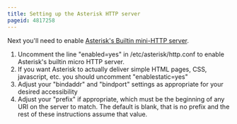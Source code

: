 ```yaml
---
title: Setting up the Asterisk HTTP server
pageid: 4817258
---
```


Next you'll need to enable [Asterisk's Builtin mini-HTTP server](/Asterisk-Builtin-mini-HTTP-Server).

1. Uncomment the line "enabled=yes" in /etc/asterisk/http.conf to enable Asterisk's builtin micro HTTP server.
2. If you want Asterisk to actually deliver simple HTML pages, CSS, javascript, etc. you should uncomment "enablestatic=yes"
3. Adjust your "bindaddr" and "bindport" settings as appropriate for your desired accessibility
4. Adjust your "prefix" if appropriate, which must be the beginning of any URI on the server to match. The default is blank, that is no prefix and the rest of these instructions assume that value.
